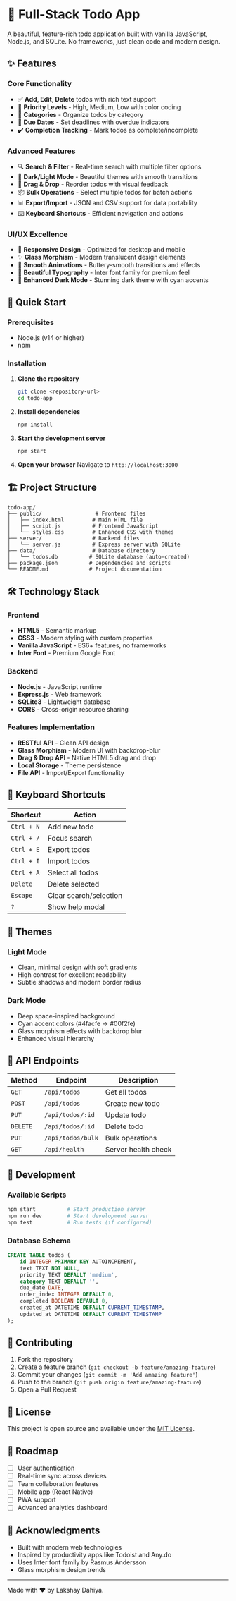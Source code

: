 # 📝 Full-Stack Todo App

A beautiful, feature-rich todo application built with vanilla JavaScript, Node.js, and SQLite. No frameworks, just clean code and modern design.

## ✨ Features

### Core Functionality
- ✅ **Add, Edit, Delete** todos with rich text support
- 🎯 **Priority Levels** - High, Medium, Low with color coding
- 📁 **Categories** - Organize todos by category
- 📅 **Due Dates** - Set deadlines with overdue indicators
- ✔️ **Completion Tracking** - Mark todos as complete/incomplete

### Advanced Features
- 🔍 **Search & Filter** - Real-time search with multiple filter options
- 🎨 **Dark/Light Mode** - Beautiful themes with smooth transitions
- 🔄 **Drag & Drop** - Reorder todos with visual feedback
- 📦 **Bulk Operations** - Select multiple todos for batch actions
- 📊 **Export/Import** - JSON and CSV support for data portability
- ⌨️ **Keyboard Shortcuts** - Efficient navigation and actions

### UI/UX Excellence
- 🎯 **Responsive Design** - Optimized for desktop and mobile
- ✨ **Glass Morphism** - Modern translucent design elements
- 🌈 **Smooth Animations** - Buttery-smooth transitions and effects
- 🎨 **Beautiful Typography** - Inter font family for premium feel
- 🌙 **Enhanced Dark Mode** - Stunning dark theme with cyan accents

## 🚀 Quick Start

### Prerequisites
- Node.js (v14 or higher)
- npm

### Installation

1. **Clone the repository**
   ```bash
   git clone <repository-url>
   cd todo-app
   ```

2. **Install dependencies**
   ```bash
   npm install
   ```

3. **Start the development server**
   ```bash
   npm start
   ```

4. **Open your browser**
   Navigate to `http://localhost:3000`

## 🏗️ Project Structure

```
todo-app/
├── public/                 # Frontend files
│   ├── index.html         # Main HTML file
│   ├── script.js          # Frontend JavaScript
│   └── styles.css         # Enhanced CSS with themes
├── server/                # Backend files
│   └── server.js          # Express server with SQLite
├── data/                  # Database directory
│   └── todos.db          # SQLite database (auto-created)
├── package.json          # Dependencies and scripts
└── README.md             # Project documentation
```

## 🛠️ Technology Stack

### Frontend
- **HTML5** - Semantic markup
- **CSS3** - Modern styling with custom properties
- **Vanilla JavaScript** - ES6+ features, no frameworks
- **Inter Font** - Premium Google Font

### Backend
- **Node.js** - JavaScript runtime
- **Express.js** - Web framework
- **SQLite3** - Lightweight database
- **CORS** - Cross-origin resource sharing

### Features Implementation
- **RESTful API** - Clean API design
- **Glass Morphism** - Modern UI with backdrop-blur
- **Drag & Drop API** - Native HTML5 drag and drop
- **Local Storage** - Theme persistence
- **File API** - Import/Export functionality

## 📱 Keyboard Shortcuts

| Shortcut | Action |
|----------|--------|
| `Ctrl + N` | Add new todo |
| `Ctrl + /` | Focus search |
| `Ctrl + E` | Export todos |
| `Ctrl + I` | Import todos |
| `Ctrl + A` | Select all todos |
| `Delete` | Delete selected |
| `Escape` | Clear search/selection |
| `?` | Show help modal |

## 🎨 Themes

### Light Mode
- Clean, minimal design with soft gradients
- High contrast for excellent readability
- Subtle shadows and modern border radius

### Dark Mode
- Deep space-inspired background
- Cyan accent colors (#4facfe → #00f2fe)
- Glass morphism effects with backdrop blur
- Enhanced visual hierarchy

## 🔧 API Endpoints

| Method | Endpoint | Description |
|--------|----------|-------------|
| `GET` | `/api/todos` | Get all todos |
| `POST` | `/api/todos` | Create new todo |
| `PUT` | `/api/todos/:id` | Update todo |
| `DELETE` | `/api/todos/:id` | Delete todo |
| `PUT` | `/api/todos/bulk` | Bulk operations |
| `GET` | `/api/health` | Server health check |

## 🚀 Development

### Available Scripts

```bash
npm start          # Start production server
npm run dev        # Start development server
npm test           # Run tests (if configured)
```

### Database Schema

```sql
CREATE TABLE todos (
    id INTEGER PRIMARY KEY AUTOINCREMENT,
    text TEXT NOT NULL,
    priority TEXT DEFAULT 'medium',
    category TEXT DEFAULT '',
    due_date DATE,
    order_index INTEGER DEFAULT 0,
    completed BOOLEAN DEFAULT 0,
    created_at DATETIME DEFAULT CURRENT_TIMESTAMP,
    updated_at DATETIME DEFAULT CURRENT_TIMESTAMP
);
```

## 🤝 Contributing

1. Fork the repository
2. Create a feature branch (`git checkout -b feature/amazing-feature`)
3. Commit your changes (`git commit -m 'Add amazing feature'`)
4. Push to the branch (`git push origin feature/amazing-feature`)
5. Open a Pull Request

## 📄 License

This project is open source and available under the [MIT License](LICENSE).

## 🎯 Roadmap

- [ ] User authentication
- [ ] Real-time sync across devices
- [ ] Team collaboration features
- [ ] Mobile app (React Native)
- [ ] PWA support
- [ ] Advanced analytics dashboard

## 🙏 Acknowledgments

- Built with modern web technologies
- Inspired by productivity apps like Todoist and Any.do
- Uses Inter font family by Rasmus Andersson
- Glass morphism design trends

---

Made with ❤️ by Lakshay Dahiya.
